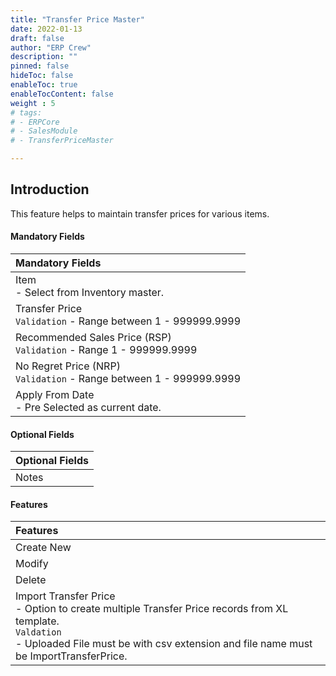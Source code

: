 ```yaml
---
title: "Transfer Price Master"
date: 2022-01-13
draft: false
author: "ERP Crew"
description: ""
pinned: false
hideToc: false
enableToc: true
enableTocContent: false
weight : 5
# tags: 
# - ERPCore 
# - SalesModule
# - TransferPriceMaster

---
```


## Introduction

This feature helps to maintain transfer prices for various items.

#### Mandatory Fields

|Mandatory Fields|   
  |:------|                   
  | Item <br> - Select from Inventory master.
  | Transfer Price <br> `Validation` - Range between 1 - 999999.9999 
  | Recommended Sales Price (RSP) <br> `Validation` - Range 1 - 999999.9999
  | No Regret Price (NRP) <br> `Validation` - Range between 1 - 999999.9999
  | Apply From Date <br> - Pre Selected as current date.

#### Optional Fields

|Optional Fields|   
  |:------|
  | Notes

#### Features

|Features|  
  |:------|
  | Create New 
  | Modify
  | Delete
  | Import Transfer Price <br> - Option to create multiple Transfer Price records from XL template. <br> `Valdation` <br> - Uploaded File must be with csv extension and file name must be ImportTransferPrice.

<!-- #### Import Transfer Price - Mandatory Fields

|Mandatory Fields|   
  |:------|                   
  | Apply From Date
  | Select File 

#### Import Transfer Price - Features

|Features|  
  |:------|
  | Upload <br>  `Validation` - Uploaded file name should be ImportTransferPrice <br> - Save the file in Csv format
  | Download Model 
   -->
